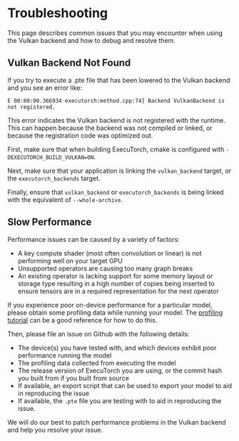# Troubleshooting

This page describes common issues that you may encounter when using the Vulkan
backend and how to debug and resolve them.

## Vulkan Backend Not Found

If you try to execute a .pte file that has been lowered to the Vulkan backend
and you see an error like:

```shell
E 00:00:00.366934 executorch:method.cpp:74] Backend VulkanBackend is not registered.
```

This error indicates the Vulkan backend is not registered with the runtime. This
can happen because the backend was not compiled or linked, or because the
registration code was optimized out.

First, make sure that when building ExecuTorch, cmake is configured with
`-DEXECUTORCH_BUILD_VULKAN=ON`.

Next, make sure that your application is linking the `vulkan_backend` target,
or the `executorch_backends` target.

Finally, ensure that `vulkan_backend` or `executorch_backends` is being linked
with the equivalent of `--whole-archive`.

## Slow Performance

Performance issues can be caused by a variety of factors:

* A key compute shader (most often convolution or linear) is not performing well
  on your target GPU
* Unsupported operators are causing too many graph breaks
* An existing operator is lacking support for some memory layout or storage type
  resulting in a high number of copies being inserted to ensure tensors are in
  a required representation for the next operator

If you experience poor on-device performance for a particular model, please
obtain some profiling data while running your model. The
[profiling tutorial](/backends/vulkan/tutorials/etvk-profiling-tutorial.md) can
be a good reference for how to do this.

Then, please file an issue on Github with the following details:

* The device(s) you have tested with, and which devices exhibit poor performance
  running the model
* The profiling data collected from executing the model
* The release version of ExecuTorch you are using, or the commit hash you built
  from if you built from source
* If available, an export script that can be used to export your model to aid
  in reproducing the issue
* If available, the `.pte` file you are testing with to aid in reproducing the
  issue.

We will do our best to patch performance problems in the Vulkan backend and
help you resolve your issue.
